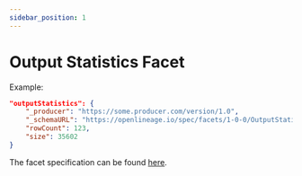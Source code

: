 ```yaml
---
sidebar_position: 1
---
```


# Output Statistics Facet

Example:

```json
"outputStatistics": {
    "_producer": "https://some.producer.com/version/1.0",
    "_schemaURL": "https://openlineage.io/spec/facets/1-0-0/OutputStatisticsOutputDatasetFacet.json",
	"rowCount": 123,
    "size": 35602
}
```
The facet specification can be found [here](https://openlineage.io/spec/facets/1-0-0/OutputStatisticsOutputDatasetFacet.json).
